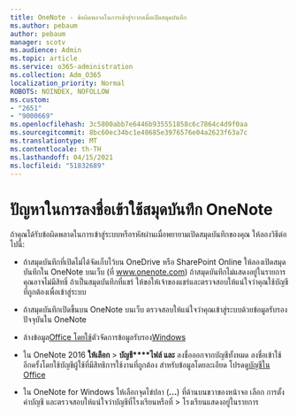 ```yaml
---
title: OneNote - ข้อผิดพลาดในการเข้าสู่ระบบเมื่อเปิดสมุดบันทึก
ms.author: pebaum
author: pebaum
manager: scotv
ms.audience: Admin
ms.topic: article
ms.service: o365-administration
ms.collection: Adm_O365
localization_priority: Normal
ROBOTS: NOINDEX, NOFOLLOW
ms.custom:
- "2651"
- "9000669"
ms.openlocfilehash: 3c5800abb7e6446b935551858c6c7864c4d9f0aa
ms.sourcegitcommit: 8bc60ec34bc1e40685e3976576e04a2623f63a7c
ms.translationtype: MT
ms.contentlocale: th-TH
ms.lasthandoff: 04/15/2021
ms.locfileid: "51832689"
---
```

# <a name="issues-signing-in-to-onenote-notebooks"></a>ปัญหาในการลงชื่อเข้าใช้สมุดบันทึก OneNote

ถ้าคุณได้รับข้อผิดพลาดในการเข้าสู่ระบบหรือรหัสผ่านเมื่อพยายามเปิดสมุดบันทึกของคุณ ให้ลองวิธีต่อไปนี้:

- ถ้าสมุดบันทึกที่เปิดไม่ได้จัดเก็บไว้บน OneDrive หรือ SharePoint Online ให้ลองเปิดสมุดบันทึกใน OneNote บนเว็บ (ที่ www.onenote.com) ถ้าสมุดบันทึกไม่แสดงอยู่ในรายการ คุณอาจไม่มีสิทธิ์ ถ้าเป็นสมุดบันทึกที่แชร์ ให้ขอให้เจ้าของแชร์และตรวจสอบให้แน่ใจว่าคุณใช้บัญชีที่ถูกต้องเพื่อเข้าสู่ระบบ

- ถ้าสมุดบันทึกเปิดขึ้นบน OneNote บนเว็บ ตรวจสอบให้แน่ใจว่าคุณเข้าสู่ระบบด้วยข้อมูลรับรองปัจจุบันใน OneNote 

- ล้างข้อมูล[Office โดยใช้](https://docs.microsoft.com/office/troubleshoot/error-messages/another-account-already-signed-in#step-3-clear-cached-credentials-on-the-computer)ตัวจัดการข้อมูลรับรอง[Windows](https://support.microsoft.com/help/4026814/windows-accessing-credential-manager)

- ใน OneNote 2016 **ให้เลือก**  >  **บัญชี****ไฟล์ และ** ลงชื่อออกจากบัญชีทั้งหมด ลงชื่อเข้าใช้อีกครั้งโดยใช้บัญชีผู้ใช้ที่มีสิทธิการใช้งานที่ถูกต้อง สำหรับข้อมูลโดยละเอียด โปรดดู[บัญชีใน Office](https://support.office.com/article/accounts-in-office-628ea040-f265-49de-b986-be09c3ebf8a9)

- ใน OneNote for Windows ให้เลือกจุดไข่ปลา (**...**) ที่ด้านบนขวาของหน้าจอ เลือก การตั้งค่าบัญชี และตรวจสอบให้แน่ใจว่าบัญชีที่โรงเรียนหรือที่  >  โรงเรียนแสดงอยู่ในรายการ